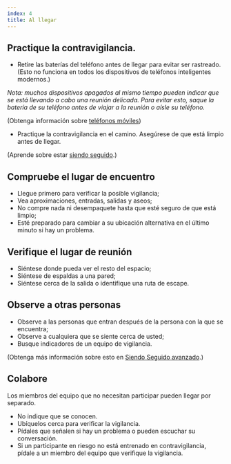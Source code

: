 ```yaml
---
index: 4
title: Al llegar
---
```

## Practique la contravigilancia.

*   Retire las baterías del teléfono antes de llegar para evitar ser rastreado. (Esto no funciona en todos los dispositivos de teléfonos inteligentes modernos.)

*Nota: muchos dispositivos apagados al mismo tiempo pueden indicar que se está llevando a cabo una reunión delicada. Para evitar esto, saque la batería de su teléfono antes de viajar a la reunión o aísle su teléfono.*

(Obtenga información sobre [teléfonos móviles](umbrella://communications/mobile-phones))

*   Practique la contravigilancia en el camino. Asegúrese de que está limpio antes de llegar.

(Aprende sobre estar [siendo seguido](umbrella://work/being-followed/beginner).)

## Compruebe el lugar de encuentro

*   Llegue primero para verificar la posible vigilancia;
*   Vea aproximaciones, entradas, salidas y aseos;
*   No compre nada ni desempaquete hasta que esté seguro de que está limpio;
*   Esté preparado para cambiar a su ubicación alternativa en el último minuto si hay un problema.

## Verifique el lugar de reunión

*   Siéntese donde pueda ver el resto del espacio;
*   Siéntese de espaldas a una pared;
*   Siéntese cerca de la salida o identifique una ruta de escape.

## Observe a otras personas

*   Observe a las personas que entran después de la persona con la que se encuentra;
*   Observe a cualquiera que se siente cerca de usted;
*   Busque indicadores de un equipo de vigilancia.

(Obtenga más información sobre esto en [Siendo Seguido avanzado](umbrella://work/being-followed/advanced).)

## Colabore

Los miembros del equipo que no necesitan participar pueden llegar por separado.

*   No indique que se conocen.
*   Ubíquelos cerca para verificar la vigilancia.
*   Pídales que señalen si hay un problema o pueden escuchar su conversación.
*   Si un participante en riesgo no está entrenado en contravigilancia, pídale a un miembro del equipo que verifique la vigilancia.